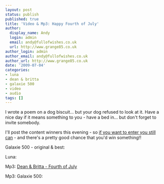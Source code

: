 ```yaml
---
layout: post
status: publish
published: true
title: 'Video & Mp3: Happy Fourth of July'
author:
  display_name: Andy
  login: admin
  email: andy@fullofwishes.co.uk
  url: http://www.grange85.co.uk
author_login: admin
author_email: andy@fullofwishes.co.uk
author_url: http://www.grange85.co.uk
date: '2009-07-04'
categories:
- luna
- dean & britta
- galaxie 500
- video
- audio
tags: []
---
```

<p>I wrote a poem on a dog biscuit... but your dog refused to look at it. Have a nice day if it means something to you - have a bed in... but don't forget to invite somebody.</p>
<p>I'll post the content winners this evening - so <a href="/2009/06/30/silly-fourth-of-july-competition/">if you want to enter you still can</a> - and there's a pretty good chance that you'd win something!!</p>
<p>Galaxie 500 - original & best:<br />
<figure class="caption "><figcaption class="caption-text"></figcaption></figure></p>
<p>Luna:<br />
<figure class="caption "><figcaption class="caption-text"></figcaption></figure></p>
<p>Mp3: <a href="http://www.box.net/shared/a20rt447xm">Dean & Britta - Fourth of July</a></p>
<p>Mp3: Galaxie 500:<br />
<figure class="caption "><figcaption class="caption-text"></figcaption></figure></p>
